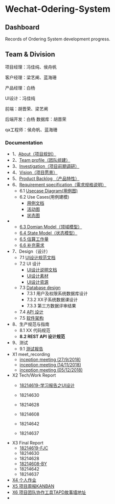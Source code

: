 # Wechat-Odering-System

## Dashboard

Records of Ordering System development progress.

## Team & Division

项目经理：冯佳纯、侯舟帆

客户经理：梁艺阐、蓝海珊

产品经理：白杨

UI设计：冯佳纯

前端：胡晋荣、梁艺阐

后端开发：白杨
数据库：胡晋荣

qa工程师：侯舟帆、蓝海珊



### Documentation

- 1、[About（项目规划）](https://github.com/2018SystemAnalysis/Wechat-Odering-System/blob/master/report/documents/About.md)
- 2、[Team profile（团队组建）](https://github.com/2018SystemAnalysis/Wechat-Odering-System/blob/master/report/documents/team_profile.md)
- 3、[Investigation（项目前期调研）](https://github.com/2018SystemAnalysis/Wechat-Odering-System/blob/master/report/documents/%E4%BA%A7%E5%93%81%E8%B0%83%E6%9F%A5%E6%8A%A5%E5%91%8A.md)
- 4、[Vision（项目愿景）](https://github.com/2018SystemAnalysis/Wechat-Odering-System/blob/master/report/documents/expectation.md)
- 5、[Product Backlog （产品特性）](https://github.com/2018SystemAnalysis/Wechat-Odering-System/blob/master/report/documents/Product_backlog.md)
- 6、[Requirement specification（需求规格说明）]()
  - 6.1 [Usecase Diagram(用例图)](https://github.com/2018SystemAnalysis/Wechat-Odering-System/blob/master/report/documents/usecase.md)
  - 6.2 Use Cases(用例建模)
    - [用例文档](https://github.com/2018SystemAnalysis/Wechat-Odering-System/blob/master/report/documents/%E7%94%A8%E4%BE%8B%E6%96%87%E6%A1%A3.md)
    - [活动图](https://github.com/2018SystemAnalysis/Wechat-Odering-System/blob/master/report/documents/%E6%B4%BB%E5%8A%A8%E5%9B%BE.md)
    - [状态图](https://github.com/2018SystemAnalysis/Wechat-Odering-System/blob/master/report/documents/%E7%8A%B6%E6%80%81%E5%9B%BE.md)
- - [6.3 Domian Model（领域模型）](https://github.com/2018SystemAnalysis/Wechat-Odering-System/blob/master/report/documents/%E9%A2%86%E5%9F%9F%E6%A8%A1%E5%9E%8B.md)
  - [6.4 State Model（状态模型）](https://github.com/2018SystemAnalysis/Wechat-Odering-System/blob/master/documents/****.md)
  - [6.5 估算工作量](https://github.com/2018SystemAnalysis/Wechat-Odering-System/blob/master/report/documents/%E4%BC%B0%E7%AE%97%E5%B7%A5%E4%BD%9C%E9%87%8F.md)
  - [6.6 补充需求](https://github.com/2018SystemAnalysis/Wechat-Odering-System/blob/master/report/documents/Supplementary%20Requirements.md)
- 7、Design（设计）
  - 7.1 [UI设计规范文档](https://github.com/2018SystemAnalysis/Wechat-Odering-System/blob/master/report/documents/UIBacklog.md)
  - 7.2 UI 设计
    - [UI设计说明文档](https://github.com/2018SystemAnalysis/Wechat-Odering-System/blob/master/report/documents/UI-Design.md)
    - [UI设计素材](https://github.com/2018SystemAnalysis/Wechat-Odering-System/tree/master/assets/picture)
    - [UI设计资源](https://github.com/2018SystemAnalysis/Wechat-Odering-System/tree/master/assets/UI)
  - 7.3 [Database design](https://github.com/2018SystemAnalysis/Wechat-Odering-System/blob/master/report/documents/E-R%20%E9%80%BB%E8%BE%91%E6%A8%A1%E5%9E%8B.md)
    - 7.3.1 用户及权限系统数据库设计
    - 7.3.2 XX子系统数据课设计
    - 7.3.3 第三方数据评审结果
  - 7.4 [API 设计](https://github.com/2018SystemAnalysis/Wechat-Odering-System/blob/master/report/documents/API%E8%AE%BE%E8%AE%A1.md)
  - 7.5 [软件架构](https://github.com/2018SystemAnalysis/Wechat-Odering-System/blob/master/report/documents/Software%20Architecture%20Document.md)
- 8、生产规范与指南
  - 8.1 XX 代码规范
  - **8.2 REST API 设计规范**
- 9、测试
  - 9.1 [测试报告](https://github.com/2018SystemAnalysis/Wechat-Odering-System/blob/master/report/documents/Test%20Report.md)
- X1 meet_recording
  - [inception meeting (27/9/2018)](https://github.com/2018SystemAnalysis/Wechat-Odering-System/blob/master/report/meeting_records/Inception.md)
  - [inception meeting (14/11/2018)](https://github.com/2018SystemAnalysis/Wechat-Odering-System/blob/master/report/meeting_records/Inception2.md)
  - [inception meeting (05/12/2018)](https://github.com/2018SystemAnalysis/Wechat-Odering-System/blob/master/report/meeting_records/Inception2.md)
- X2 Tech/Work Report
  - [18214619-学习报告之UI设计](https://github.com/2018SystemAnalysis/Wechat-Odering-System/blob/master/report/documents/fjc_teach_report.md)

  - 18214630

  - 18214628

  - 18214608

  - 18214642

  - 18214637
- X3 Final Report
  - [18214619-FJC](https://github.com/2018SystemAnalysis/Wechat-Odering-System/blob/master/report/documents/final_report_fjc.md)
  - 18214630
  - 18214628
  - [18214608-BY](https://github.com/2018SystemAnalysis/Wechat-Odering-System/blob/master/report/documents/%E4%B8%AA%E4%BA%BA%E6%80%BB%E7%BB%93_%E7%99%BD%E6%9D%A8.md)
  - 18214642
  - 18214637
- [X4 个人作业]()
- [X5 项目周报KANBAN](https://github.com/2018SystemAnalysis/Wechat-Odering-System/projects)
- [X6 项目团队协作工具TAPD故事墙地址](https://www.tapd.cn/44300314/prong/storywalls)
- ​

